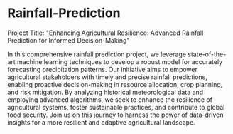 # Rainfall-Prediction

Project Title: "Enhancing Agricultural Resilience: Advanced Rainfall Prediction for Informed Decision-Making"

In this comprehensive rainfall prediction project, we leverage state-of-the-art machine learning techniques 
to develop a robust model for accurately forecasting precipitation patterns. Our initiative aims to empower agricultural stakeholders with timely and precise rainfall predictions, enabling proactive decision-making in resource allocation, crop planning, and risk mitigation. By analyzing historical meteorological data and employing advanced algorithms, we seek to enhance the resilience of agricultural systems, foster sustainable practices, and contribute to global food security. Join us on this journey to harness the power of data-driven insights for a more resilient and adaptive agricultural landscape.
